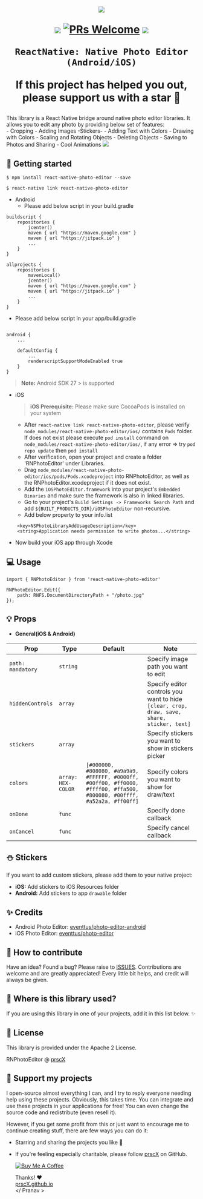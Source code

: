 <h1 align="center">

<p align="center">
  <img src="https://lh3.googleusercontent.com/dsJXfHnUx0qvZIB_80F-q0iN18eIqmx6g10bmsVN8R6nEnLQDKvJ9lXCbnPCgDEZMw=s180"/>
</p>

<p align="center">
  <a href="https://www.npmjs.com/package/react-native-photo-editor"><img src="http://img.shields.io/npm/v/react-native-photo-editor.svg?style=flat" /></a>
  <a href="https://github.com/prscX/react-native-photo-editor/pulls"><img alt="PRs Welcome" src="https://img.shields.io/badge/PRs-welcome-brightgreen.svg" /></a>
  <a href="https://github.com/prscX/react-native-photo-editor#License"><img src="https://img.shields.io/npm/l/react-native-photo-editor.svg?style=flat" /></a>
</p>


    ReactNative: Native Photo Editor (Android/iOS)

If this project has helped you out, please support us with a star 🌟
</h1>
This library is a React Native bridge around native photo editor libraries. It allows you to edit any photo by providing below set of features:

<br/>
- Cropping
- Adding Images -Stickers-
- Adding Text with Colors
- Drawing with Colors
- Scaling and Rotating Objects
- Deleting Objects
- Saving to Photos and Sharing
- Cool Animations

<img src="assets/hero.gif" />

## 📖 Getting started

`$ npm install react-native-photo-editor --save`

`$ react-native link react-native-photo-editor`

* Android
  * Please add below script in your build.gradle

```
buildscript {
    repositories {
        jcenter()
        maven { url "https://maven.google.com" }
        maven { url "https://jitpack.io" }
        ...
    }
}

allprojects {
    repositories {
        mavenLocal()
        jcenter()
        maven { url "https://maven.google.com" }
        maven { url "https://jitpack.io" }
        ...
    }
}
```

  * Please add below script in your app/build.gradle

```

android {
    ...

    defaultConfig {
        ...
        renderscriptSupportModeEnabled true
    }
}
```

> **Note:** Android SDK 27 > is supported

* iOS
    > **iOS Prerequisite:** Please make sure CocoaPods is installed on your system

  * After `react-native link react-native-photo-editor`, please verify `node_modules/react-native-photo-editor/ios/` contains `Pods` folder. If does not exist please execute `pod install` command on `node_modules/react-native-photo-editor/ios/`, if any error => try `pod repo update` then `pod install`
  * After verification, open your project and create a folder 'RNPhotoEditor' under Libraries.
  * Drag `node_modules/react-native-photo-editor/ios/pods/Pods.xcodeproject` into RNPhotoEditor, as well as the RNPhotoEditor.xcodeproject if it does not exist.
  * Add the `iOSPhotoEditor.framework` into your project's `Embedded Binaries` and make sure the framework is also in linked libraries.
  * Go to your project's `Build Settings -> Frameworks Search Path` and add `${BUILT_PRODUCTS_DIR}/iOSPhotoEditor` non-recursive.
  * Add below property to your info.list

```
	<key>NSPhotoLibraryAddUsageDescription</key>
	<string>Application needs permission to write photos...</string>
```

  * Now build your iOS app through Xcode

## 💻 Usage

```
import { RNPhotoEditor } from 'react-native-photo-editor'

RNPhotoEditor.Edit({
    path: RNFS.DocumentDirectoryPath + "/photo.jpg"
});
```


## 💡 Props

- **General(iOS & Android)**

| Prop                   | Type                | Default | Note                                             |
| ---------------------- | ------------------- | ------- | ------------------------------------------------ |
| `path: mandatory`     | `string`            |         | Specify image path you want to edit                 |
| `hiddenControls`                | `array`            |         | Specify editor controls you want to hide `[clear, crop, draw, save, share, sticker, text]`                        |
| `stickers`          | `array`            |         | Specify stickers you want to show in stickers picker                  |
| `colors`     | `array: HEX-COLOR` |    `[#000000, #808080, #a9a9a9, #FFFFFF, #0000ff, #00ff00, #ff0000, #ffff00, #ffa500, #800080, #00ffff, #a52a2a, #ff00ff]`     | Specify colors you want to show for draw/text              |
| `onDone`    | `func` |         | Specify done callback            |
| `onCancel`        | `func`            |      | Specify cancel callback       |


## ⛄️ Stickers

If you want to add custom stickers, please add them to your native project:

* **iOS:** Add stickers to iOS Resources folder
* **Android:** Add stickers to app `drawable` folder


## ✨ Credits

- Android Photo Editor: [eventtus/photo-editor-android](https://github.com/eventtus/photo-editor-android)
- iOS Photo Editor: [eventtus/photo-editor](https://github.com/eventtus/photo-editor)

## 🤔 How to contribute
Have an idea? Found a bug? Please raise to [ISSUES](https://github.com/prscX/react-native-photo-editor/issues).
Contributions are welcome and are greatly appreciated! Every little bit helps, and credit will always be given.

## 💫 Where is this library used?
If you are using this library in one of your projects, add it in this list below. ✨


## 📜 License
This library is provided under the Apache 2 License.

RNPhotoEditor @ [prscX](https://github.com/prscX)

## 💖 Support my projects
I open-source almost everything I can, and I try to reply everyone needing help using these projects. Obviously, this takes time. You can integrate and use these projects in your applications for free! You can even change the source code and redistribute (even resell it).

However, if you get some profit from this or just want to encourage me to continue creating stuff, there are few ways you can do it:
* Starring and sharing the projects you like 🚀
* If you're feeling especially charitable, please follow [prscX](https://github.com/prscX) on GitHub.

  <a href="https://www.buymeacoffee.com/prscX" target="_blank"><img src="https://www.buymeacoffee.com/assets/img/custom_images/orange_img.png" alt="Buy Me A Coffee" style="height: auto !important;width: auto !important;" ></a>

  Thanks! ❤️
  <br/>
  [prscX.github.io](https://prscx.github.io)
  <br/>
  </ Pranav >
